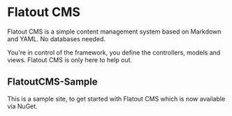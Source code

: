 # Flatout CMS

Flatout CMS is a simple content management system based on Markdown and YAML. No databases needed.

You're in control of the framework, you define the controllers, models and views. Flatout CMS is only here to help out.

## FlatoutCMS-Sample

This is a sample site, to get started with Flatout CMS which is now available via NuGet.
